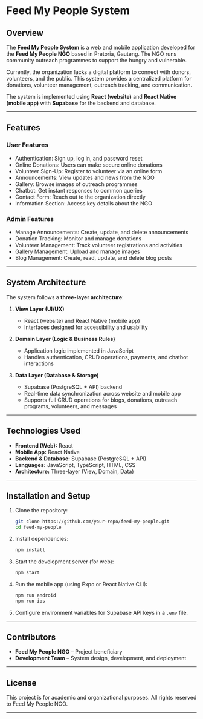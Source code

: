 # Feed My People System

## Overview

The **Feed My People System** is a web and mobile application developed for the **Feed My People NGO** based in Pretoria, Gauteng. The NGO runs community outreach programmes to support the hungry and vulnerable.

Currently, the organization lacks a digital platform to connect with donors, volunteers, and the public. This system provides a centralized platform for donations, volunteer management, outreach tracking, and communication.

The system is implemented using **React (website)** and **React Native (mobile app)** with **Supabase** for the backend and database.

---

## Features

### User Features

* Authentication: Sign up, log in, and password reset
* Online Donations: Users can make secure online donations
* Volunteer Sign-Up: Register to volunteer via an online form
* Announcements: View updates and news from the NGO
* Gallery: Browse images of outreach programmes
* Chatbot: Get instant responses to common queries
* Contact Form: Reach out to the organization directly
* Information Section: Access key details about the NGO

### Admin Features

* Manage Announcements: Create, update, and delete announcements
* Donation Tracking: Monitor and manage donations
* Volunteer Management: Track volunteer registrations and activities
* Gallery Management: Upload and manage images
* Blog Management: Create, read, update, and delete blog posts

---

## System Architecture

The system follows a **three-layer architecture**:

1. **View Layer (UI/UX)**

   * React (website) and React Native (mobile app)
   * Interfaces designed for accessibility and usability

2. **Domain Layer (Logic & Business Rules)**

   * Application logic implemented in JavaScript
   * Handles authentication, CRUD operations, payments, and chatbot interactions

3. **Data Layer (Database & Storage)**

   * Supabase (PostgreSQL + API) backend
   * Real-time data synchronization across website and mobile app
   * Supports full CRUD operations for blogs, donations, outreach programs, volunteers, and messages

---

## Technologies Used

* **Frontend (Web):** React
* **Mobile App:** React Native
* **Backend & Database:** Supabase (PostgreSQL + API)
* **Languages:** JavaScript, TypeScript, HTML, CSS
* **Architecture:** Three-layer (View, Domain, Data)

---

## Installation and Setup

1. Clone the repository:

   ```bash
   git clone https://github.com/your-repo/feed-my-people.git
   cd feed-my-people
   ```

2. Install dependencies:

   ```bash
   npm install
   ```

3. Start the development server (for web):

   ```bash
   npm start
   ```

4. Run the mobile app (using Expo or React Native CLI):

   ```bash
   npm run android
   npm run ios
   ```

5. Configure environment variables for Supabase API keys in a `.env` file.

---

## Contributors

* **Feed My People NGO** – Project beneficiary
* **Development Team** – System design, development, and deployment

---

## License

This project is for academic and organizational purposes. All rights reserved to Feed My People NGO.

---

